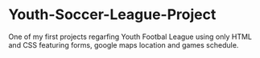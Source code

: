 # Youth-Soccer-League-Project

One of my first projects regarfing Youth Footbal League using only HTML and CSS featuring forms, google maps location and games schedule.
